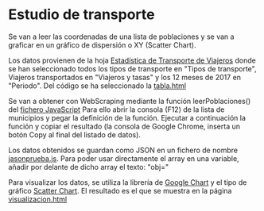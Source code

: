 # Estudio de transporte
Se van a leer las coordenadas de una lista de poblaciones y se van a graficar en un gráfico de dispersión o XY (Scatter Chart).

Los datos provienen de la hoja [Estadística de Transporte de Viajeros](https://www.ine.es/jaxiT3/Tabla.htm?t=20239) donde se han seleccionado todos los tipos de transporte en "Tipos de transporte", Viajeros transportados en "Viajeros y tasas" y los 12 meses de 2017 en "Periodo". Del código se ha seleccionado la [tabla.html](../geocoordenadas/tabla.html)

Se van a obtener con WebScraping mediante la función leerPoblaciones() del [fichero JavaScript](../geocoordenadas/leerPoblaciones.js)
Para ello abrir la consola (F12) de la lista de municipios y pegar la definición de la función. Ejecutar a continuación la función y copiar el resultado (la consola de Google Chrome, inserta un botón Copy al final del listado de datos).

Los datos obtenidos se guardan como JSON en un fichero de nombre [jasonprueba.js](../geocoordenadas/jasonprueba.js). Para poder usar directamente el array en una variable, añadir por delante de dicho array el texto: "obj="

Para visualizar los datos, se utiliza la librería de [Google Chart](https://developers.google.com/chart/) y el tipo de gráfico [Scatter Chart](https://developers.google.com/chart/interactive/docs/gallery/scatterchart).
El resultado es el que se muestra en la página [visualizacion.html](../geocoordenadas/visualizacion.html)

